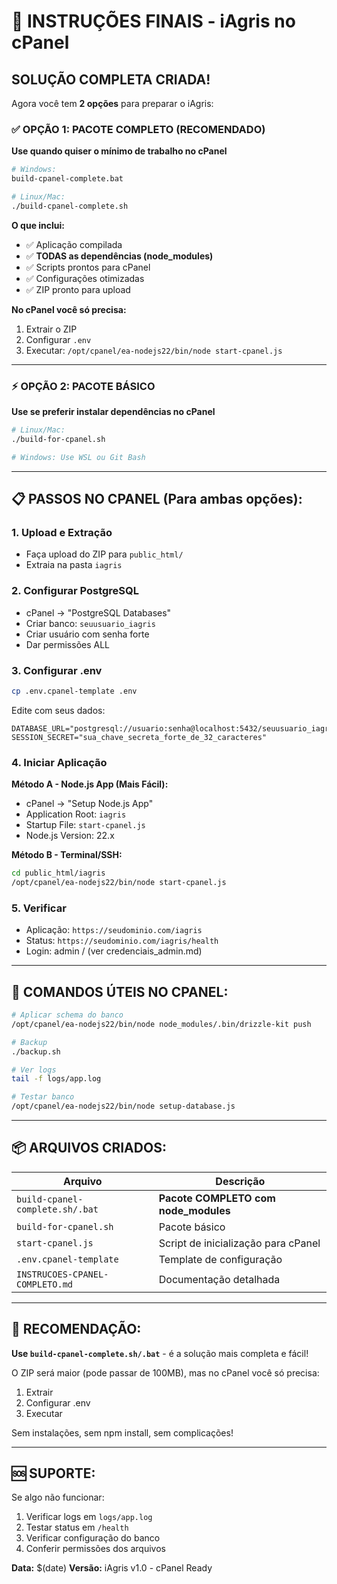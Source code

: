 # 🚀 INSTRUÇÕES FINAIS - iAgris no cPanel

## SOLUÇÃO COMPLETA CRIADA!

Agora você tem **2 opções** para preparar o iAgris:

### ✅ **OPÇÃO 1: PACOTE COMPLETO (RECOMENDADO)**
**Use quando quiser o mínimo de trabalho no cPanel**

```bash
# Windows:
build-cpanel-complete.bat

# Linux/Mac:
./build-cpanel-complete.sh
```

**O que inclui:**
- ✅ Aplicação compilada
- ✅ **TODAS as dependências (node_modules)**
- ✅ Scripts prontos para cPanel
- ✅ Configurações otimizadas
- ✅ ZIP pronto para upload

**No cPanel você só precisa:**
1. Extrair o ZIP
2. Configurar `.env`
3. Executar: `/opt/cpanel/ea-nodejs22/bin/node start-cpanel.js`

---

### ⚡ **OPÇÃO 2: PACOTE BÁSICO**
**Use se preferir instalar dependências no cPanel**

```bash
# Linux/Mac:
./build-for-cpanel.sh

# Windows: Use WSL ou Git Bash
```

---

## 📋 PASSOS NO CPANEL (Para ambas opções):

### 1. **Upload e Extração**
- Faça upload do ZIP para `public_html/`
- Extraia na pasta `iagris`

### 2. **Configurar PostgreSQL**
- cPanel → "PostgreSQL Databases"
- Criar banco: `seuusuario_iagris`
- Criar usuário com senha forte
- Dar permissões ALL

### 3. **Configurar .env**
```bash
cp .env.cpanel-template .env
```

Edite com seus dados:
```env
DATABASE_URL="postgresql://usuario:senha@localhost:5432/seuusuario_iagris"
SESSION_SECRET="sua_chave_secreta_forte_de_32_caracteres"
```

### 4. **Iniciar Aplicação**

**Método A - Node.js App (Mais Fácil):**
- cPanel → "Setup Node.js App"
- Application Root: `iagris`
- Startup File: `start-cpanel.js`
- Node.js Version: 22.x

**Método B - Terminal/SSH:**
```bash
cd public_html/iagris
/opt/cpanel/ea-nodejs22/bin/node start-cpanel.js
```

### 5. **Verificar**
- Aplicação: `https://seudominio.com/iagris`
- Status: `https://seudominio.com/iagris/health`
- Login: admin / (ver credenciais_admin.md)

---

## 🔧 COMANDOS ÚTEIS NO CPANEL:

```bash
# Aplicar schema do banco
/opt/cpanel/ea-nodejs22/bin/node node_modules/.bin/drizzle-kit push

# Backup
./backup.sh

# Ver logs
tail -f logs/app.log

# Testar banco
/opt/cpanel/ea-nodejs22/bin/node setup-database.js
```

---

## 📦 ARQUIVOS CRIADOS:

| Arquivo | Descrição |
|---------|-----------|
| `build-cpanel-complete.sh/.bat` | **Pacote COMPLETO com node_modules** |
| `build-for-cpanel.sh` | Pacote básico |
| `start-cpanel.js` | Script de inicialização para cPanel |
| `.env.cpanel-template` | Template de configuração |
| `INSTRUCOES-CPANEL-COMPLETO.md` | Documentação detalhada |

---

## 🎯 RECOMENDAÇÃO:

**Use `build-cpanel-complete.sh/.bat`** - é a solução mais completa e fácil!

O ZIP será maior (pode passar de 100MB), mas no cPanel você só precisa:
1. Extrair
2. Configurar .env  
3. Executar

Sem instalações, sem npm install, sem complicações!

---

## 🆘 SUPORTE:

Se algo não funcionar:
1. Verificar logs em `logs/app.log`
2. Testar status em `/health`
3. Verificar configuração do banco
4. Conferir permissões dos arquivos

**Data:** $(date)
**Versão:** iAgris v1.0 - cPanel Ready